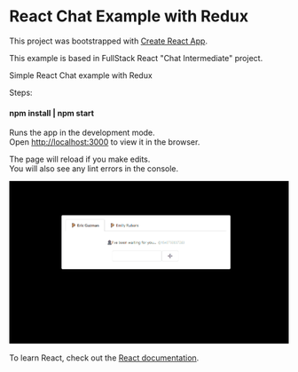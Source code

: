 # React Chat Example with Redux

This project was bootstrapped with [Create React App](https://github.com/facebook/create-react-app).

This example is based in FullStack React "Chat Intermediate" project.

Simple React Chat example with Redux

Steps:

#### npm install | npm start

Runs the app in the development mode.<br>
Open [http://localhost:3000](http://localhost:3000) to view it in the browser.

The page will reload if you make edits.<br>
You will also see any lint errors in the console.

![React Redux Chat example](https://raw.githubusercontent.com/ericmguzmanc/react-redux-chat-example/master/media/react-redux-chat-example.gif)

To learn React, check out the [React documentation](https://reactjs.org/).
